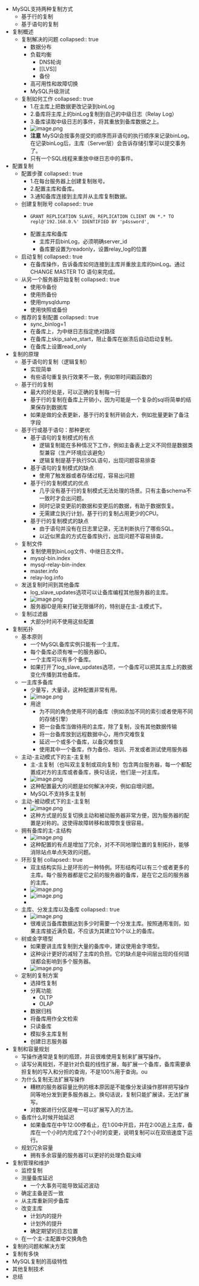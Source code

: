 - MySQL支持两种复制方式
	- 基于行的复制
	- 基于语句的复制
- 复制概述
	- 复制解决的问题
	  collapsed:: true
		- 数据分布
		- 负载均衡
			- DNS轮询
			- [[LVS]]
			- 备份
		- 高可用性和故障切换
		- MySQL升级测试
	- 复制如何工作
	  collapsed:: true
		- 1.在主库上把数据更改记录到binLog
		- 2.备库将主库上的binLog复制到自己的中级日志（Relay Log）
		- 3.备库读取中级日志的事件，将其重放到备库数据之上。
		- ![image.png](../assets/image_1657372178862_0.png)
		- **注意** MySQl会按事务提交的顺序而非语句的执行顺序来记录binLog。在记录binLog后，主库（Server层）会告诉存储引擎可以提交事务了。
		- 只有一个SQL线程来重放中继日志中的事件。
- 配置复制
	- 配置步骤
	  collapsed:: true
		- 1.在每台服务器上创建复制账号。
		- 2.配置主库和备库。
		- 3.通知备库连接到主库并从主库复制数据。
	- 创建复制账号
	  collapsed:: true
		- ```shell
		  GRANT REPLICATION SLAVE, REPLICATION CLIENT ON *.* TO repl@'192.168.0.%' IDENTIFIED BY 'p4ssword',
		  ```
		- 配置主库和备库
			- 主库开启binLog，必须明确server_id
			- 备库要设置为readonly，设置relay_log的位置
	- 启动复制
	  collapsed:: true
		- 在备库操作，告诉备库如何连接到主库并重放主库的binLog。通过CHANGE MASTER TO 语句来完成。
	- 从另一个服务器开始复制
	  collapsed:: true
		- 使用冷备份
		- 使用热备份
		- 使用mysqldump
		- 使用快照或备份
	- 推荐的复制配置
	  collapsed:: true
		- sync_binlog=1
		- 在备库上，为中继日志指定绝对路径
		- 在备库上skip_salve_start，阻止备库在崩溃后自动启动复制。
		- 在备库上设置read_only
- 复制的原理
	- 基于语句的复制（逻辑复制）
		- 实现简单
		- 有些语句重复执行效果不一致，例如带时间戳函数的
	- 基于行的复制
		- 最大的好处是，可以正确的复制每一行
		- 基于行的复制在备库上开销小，因为可能是一个复杂的sql将简单的结果保存到数据库
		- 如果是做的全表更新，基于行的复制开销会大，例如批量更新了备注字段
	- 基于行或基于语句：那种更优
		- 基于语句的复制模式的有点
			- 逻辑复制能在多种情况下工作，例如主备表上定义不同但是数据类型兼容（生产环境应该避免）
			- 逻辑复制是基于执行SQL语句，出现问题容易排查
		- 基于语句的复制模式的缺点
			- 使用了触发器或者存储过程，容易出问题
		- 基于行的复制模式的优点
			- 几乎没有基于行的复制模式无法处理的场景。只有主备schema不一致时才会出问题。
			- 同时记录变更前的数据和变更后的数据，有助于数据恢复。
			- 无需建立执行计划，基于行的复制占用更少的CPU。
		- 基于行的复制模式的缺点
			- 由于语句并没有在日志里记录，无法判断执行了哪些SQL。
			- 以近似黑盒的方式在备库执行，出现问题不容易排查。
	- 复制文件
		- 复制使用到binLog文件、中继日志文件。
		- mysql-bin.index
		- mysql-relay-bin-index
		- master.info
		- relay-log.info
	- 发送复制时间到其他备库
		- log_slave_updates选项可以让备库编程其他服务器的主库。
		- ![image.png](../assets/image_1657421881201_0.png)
		- 服务器ID是用来打破无限循环的，特别是在主-主模式下。
	- 复制过滤器
		- 大部分时间不使用这些配置
- 复制拓扑
	- 基本原则
		- 一个MySQL备库实例只能有一个主库。
		- 每个备库必须有唯一的服务器ID。
		- 一个主库可以有多个备库。
		- 如果打开了log_slave_updates选项，一个备库可以把其主库上的数据变化传播到其他备库。
	- 一主库多备库
		- 少量写，大量读，这种配置非常有用。
		- ![image.png](../assets/image_1657422477846_0.png)
		- 用途
			- 为不同的角色使用不同的备库（例如添加不同的索引或者使用不同的存储引擎）
			- 把一台备库当做待用的主库，除了复制，没有其他数据传输
			- 将一台备库放到远程数据中心，用作灾难恢复
			- 延迟一个或多个备库，以备灾难恢复
			- 使用其中一个备库，作为备份、培训、开发或者测试使用服务器
	- 主动-主动模式下的主-主复制
		- 主-主复制（也叫双主复制或双向复制）包含两台服务器，每一个都配置成对方的主库或者备库，换句话说，他们是一对主库。
		- ![image.png](../assets/image_1657517168989_0.png)
		- 这种配置最大的问题是如何解决冲突，例如自增问题。
		- MySQL不支持多主复制
	- 主动-被动模式下的主-主复制
		- ![image.png](../assets/image_1657517386184_0.png)
		- 这种方式是的反复切换主动和被动服务器非常方便，因为服务器的配置是对称的。这使得故障转移和故障恢复很容易。
	- 拥有备库的主-主结构
		- ![image.png](../assets/image_1657517769748_0.png)
		- 这种配置的有点是增加了冗余，对不不同地理位置的复制拓扑，能够消除站点单点失效的问题。
	- 环形复制
	  collapsed:: true
		- 双主结构实际上是环形的一种特例。环形结构可以有三个或者更多的主库。每个服务器都是它之前的服务器的备库，是在它之后的服务器的主库。
		- ![image.png](../assets/image_1657517966341_0.png)
		- ![image.png](../assets/image_1657517982057_0.png)
		-
	- 主库、分发主库以及备库
	  collapsed:: true
		- ![image.png](../assets/image_1657518077752_0.png)
		- 很难说当备库数据达到多少时需要一个分发主库。按照通用准则，如果主库接近满负载，不应该为其建立10个以上的备库。
	- 树或金字塔型
		- 如果要讲主库复制到大量的备库中，建议使用金字塔型。
		- 这种设计更好的减轻了主库的负担。它的缺点是中间层出现的任何错误都会影响到多个服务器。
		- ![image.png](../assets/image_1657518612401_0.png)
	- 定制的复制方案
		- 选择性复制
		- 分离功能
			- OLTP
			- OLAP
		- 数据归档
		- 将备库用作全文检索
		- 只读备库
		- 模拟多主库复制
		- 创建日志服务器
- 复制和容量规划
	- 写操作通常是复制的瓶颈，并且很难使用复制来扩展写操作。
	- 读写分离规划，不是针对负载的线性扩展，每扩展一个备库，备库需要承担复制的写入和分担的查询，不是100%用于查询。ou
	- 为什么复制无法扩展写操作
		- 糟糕的服务器容量比例的根本原因是不能像分发读操作那样把写操作同等地分发到更多服务器上。换句话说，复制只能扩展读，无法扩展写。
		- 对数据进行分区是唯一可以扩展写入的方法。
	- 备库什么时候开始延迟
		- 如果备库在中午12:00停看止，在1:00中开启，并在2:00追上主库，备库在一个小时内完成了2个小时的变更，说明复制可以在双倍速度下运行。
	- 规划冗余容量
		- 拥有多余容量的服务器可以更好的处理负载尖峰
- 复制管理和维护
	- 监控复制
	- 测量备库延迟
		- 一个大事务可能导致延迟波动
	- 确定主备是否一致
	- 从主库重新同步备库
	- 改变主库
		- 计划内的提升
		- 计划外的提升
		- 确定期望的日志位置
	- 在一个主-主配置中交换角色
- 复制的问题和解决方案
- 复制有多快
- MySQL复制的高级特性
- 其他复制技术
- 总结